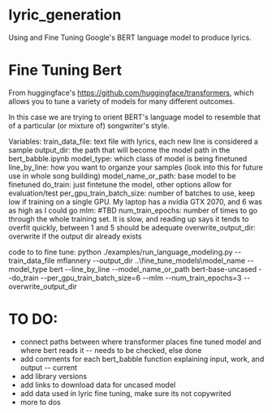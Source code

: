# lyric_generation
Using and Fine Tuning Google's BERT language model to produce lyrics. 


# Fine Tuning Bert

From huggingface's https://github.com/huggingface/transformers, which allows you to tune a variety of models for many different outcomes.

In this case we are trying to orient BERT's language model to resemble that of a particular (or mixture of) songwriter's style.

Variables:
train_data_file: text file with lyrics, each new line is considered a sample
output_dir: the path that will become the model path in the bert_babble.ipynb
model_type: which class of model is being finetuned
line_by_line: how you want to organze your samples (look into this for future use in whole song building)
model_name_or_path: base model to be finetuned
do_train: just fintetune the model, other options allow for evaluation/test
per_gpu_train_batch_size: number of batches to use, keep low if training on a single GPU. My laptop has a nvidia GTX 2070, and 6 was as high as I could go
mlm: #TBD
num_train_epochs: number of times to go through the whole training set. It is slow, and reading up says it tends to overfit quickly, between 1 and 5 should be adequate
overwrite_output_dir: overwrite if the output dir already exists

code to to fine tune:
python ./examples/run_language_modeling.py --train_data_file mflannery --output_dir ..\fine_tune_models\model_name --model_type bert --line_by_line --model_name_or_path bert-base-uncased --do_train --per_gpu_train_batch_size=6 --mlm --num_train_epochs=3 --overwrite_output_dir

# TO DO:
- connect paths between where transformer places fine tuned model and where bert reads it -- needs to be checked, else done
- add comments for each bert_babble function explaining input, work, and output -- current
- add library versions 
- add links to download data for uncased model
- add data used in lyric fine tuning, make sure its not copywrited
- more to dos